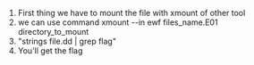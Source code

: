 1. First thing we have to mount the file with xmount of other tool
2. we can use command xmount --in ewf files_name.E01 directory_to_mount
3. "strings file.dd | grep flag"
4. You'll get the flag
